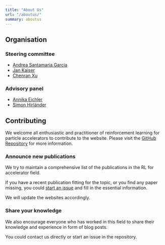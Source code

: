 ```yaml
---
title: "About Us"
url: "/aboutus/"
summary: aboutus
---
```


## Organisation

### Steering committee

- [Andrea Santamaria Garcia](https://ansantam.github.io)
- [Jan Kaiser](https://jank324.github.io)
- [Chenran Xu](https://cr-xu.github.io)

### Advisory panel

- [Annika Eichler](https://www.linkedin.com/in/annika-eichler-076854316/)
- [Simon Hirländer](https://mathphyssim.github.io)

## Contributing

We welcome all enthusiastic and practitioner of reinforcement learning for particle accelerators to contribute to the website. Please visit the [GitHub Repository](https://github.com/RL4AA/RL4AA.github.io) for more information.

### Announce new publications

We try to maintain a comprehensive list of the publications in the RL for accelerator field.

If you have a recent publication fitting for the topic, or you find any paper missing, you could [start an issue](https://github.com/RL4AA/RL4AA.github.io/issues/new?assignees=&labels=publication&template=new-publication.md&title=Add+new+publication+%5Bfill+a+short+title+here%5D) and fill in the essential information.

We will update the websites accordingly.

### Share your knowledge

We also encourage everyone who has worked in this field to share their knowledge and experience in form of blog posts.

You could contact us directly or start an issue in the repository.
